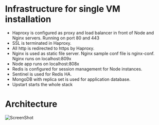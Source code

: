Infrastructure for single VM installation
==============

* Haproxy is configured as proxy and load balancer in front of Node and Nginx servers. Running on port 80 and 443
* SSL is terminated in Haproxy. 
* All http is redirected to https by Haproxy.
* Nginx is used as static file server. Nginx sample conf file is nginx-conf. Nginx runs on localhost:809x
* Node app runs on localhost:808x 
* Redis is configured for session management for Node instances.
* Sentinel is used for Redis HA.
* MongoDB with replica set is used for application database.
* Upstart starts the whole stack

Architecture
===================

![ScreenShot](https://github.com/BATYD-Turksat/xuser/blob/master/infra/single/doc/architecture.jpeg)